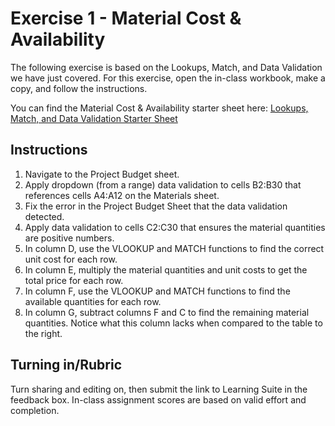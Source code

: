 # Exercise 1 - Material Cost & Availability

The following exercise is based on the Lookups, Match, and Data Validation we have just covered. For this exercise, open the in-class workbook, make a copy, and follow the instructions. 

You can find the Material Cost & Availability starter sheet here: [Lookups, Match, and Data Validation Starter Sheet](https://docs.google.com/spreadsheets/d/1l0SP8OZHXpAFym_yioUuJcaL75-CNwOGcX5VW37_POA/edit?usp=sharing)

## Instructions

  1. Navigate to the Project Budget sheet.
  2. Apply dropdown (from a range) data validation to cells B2:B30 that references cells A4:A12 on the Materials sheet.
  3. Fix the error in the Project Budget Sheet that the data validation detected.
  4. Apply data validation to cells C2:C30 that ensures the material quantities are positive numbers.
  5. In column D, use the VLOOKUP and MATCH functions to find the correct unit cost for each row.
  6. In column E, multiply the material quantities and unit costs to get the total price for each row.
  7. In column F, use the VLOOKUP and MATCH functions to find the available quantities for each row.
  8. In column G, subtract columns F and C to find the remaining material quantities. Notice what this column lacks when compared to the table to the right.

## Turning in/Rubric
Turn sharing and editing on, then submit the link to Learning Suite in the feedback box. In-class assignment scores are based on valid effort and completion.

